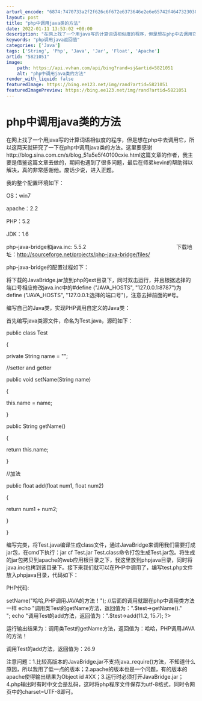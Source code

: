 ```yaml
---
arturl_encode: "6874:7470733a2f2f626c6f672e6373646e2e6e65742f4647323030:362f61727469636c652f64657461696c732f35383231303531"
layout: post
title: "php中调用java类的方法"
date: 2022-01-11 13:53:02 +08:00
description: "在网上找了一个用java写的计算词语相似度的程序，但是想在php中去调用它，所以这两天就研究了一下在"
keywords: "php调用java返回值"
categories: ['Java']
tags: ['String', 'Php', 'Java', 'Jar', 'Float', 'Apache']
artid: "5821051"
image:
    path: https://api.vvhan.com/api/bing?rand=sj&artid=5821051
    alt: "php中调用java类的方法"
render_with_liquid: false
featuredImage: https://bing.ee123.net/img/rand?artid=5821051
featuredImagePreview: https://bing.ee123.net/img/rand?artid=5821051
---
```


# php中调用java类的方法

在网上找了一个用java写的计算词语相似度的程序，但是想在php中去调用它，所以这两天就研究了一下在php中调用java类的方法。这里要感谢http://blog.sina.com.cn/s/blog_51a5e5f40100cxie.html这篇文章的作者，我主要是借鉴这篇文章去做的，期间也遇到了很多问题，最后在师弟kevin的帮助得以解决，真的非常感谢他。废话少说，进入正题。

我的整个配置环境如下：

OS：win7
  
apache：2.2
  
PHP：5.2
  
JDK：1.6
  
php-java-bridge和java.inc: 5.5.2                                                             下载地址：http://sourceforge.net/projects/php-java-bridge/files/

php-java-bridge的配置过程如下：

将下载的JavaBridge.jar放到php的ext目录下，同时双击运行，并且根据选择的端口号相应修改java.inc中的#define ("JAVA_HOSTS", "127.0.0.1:8787")为define ("JAVA_HOSTS", "127.0.0.1:选择的端口号")，注意去掉前面的#号。

编写自己的Java类，实现PHP调用自定义的Java类：

首先编写java类源文件，命名为Test.java，源码如下：
  
public class Test
  
{
  
private String name = "";

//setter and getter
  
public void setName(String name)
  
{
  
this.name = name;
  
}

public String getName()
  
{
  
return this.name;
  
}

//加法
  
public float add(float num1, float num2)
  
{
  
return num1 + num2;
  
}
  
}

编写完类，将Test.java编译生成class文件，通过JavaBridge来调用我们需要打成jar包，在cmd下执行：jar cf Test.jar Test.class命令打包生成Test.jar包。将生成的jar包拷贝到apache的web应用根目录之下，我这里放到phpjava目录，同时将java.inc也拷到该目录下。接下来我们就可以在PHP中调用了，编写test.php文件放入phpjava目录，代码如下：

PHP代码:
  
<?php

require_once("Java.inc"); //必须包含的配置文件
  
java_require("Test.jar"); //引用包含的jar包

$test = new Java("Test"); //产生实例
  
$test->setName("哈哈,PHP调用JAVA的方法！"); //后面的调用就跟在php中调用类方法一样

echo "调用类Test的getName方法，返回值为：".$test->getName()."<br>";
  
echo "调用Test的add方法，返回值为：".$test->add(11.2, 15.7);
  
?>
  
运行输出结果为：调用类Test的getName方法，返回值为：哈哈，PHP调用JAVA的方法！
  
调用Test的add方法，返回值为：26.9
  
注意问题：1.比较高版本的JavaBridge.jar不支持java_require()方法，不知道什么原因，所以我用了低一点的版本；2.apache的版本也是一个问题，有的版本的apache使得输出结果为Object id #XX；3.运行时必须打开JavaBridge.jar；4.php输出时有时中文会是乱码，这时将php程序文件保存为utf-8格式，同时令网页中的charset=UTF-8即可。